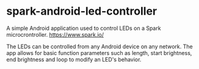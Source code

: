 spark-android-led-controller
============================

A simple Android application used to control LEDs on a Spark microcrontroller. https://www.spark.io/

The LEDs can be controlled from any Android device on any network. The app allows for basic function parameters such as length, start brightness, end brightness and loop to modify an LED's behavior. 
